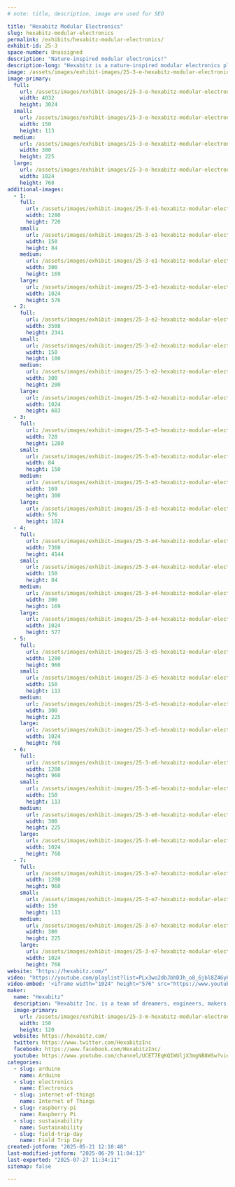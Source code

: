 ```yaml
---
# note: title, description, image are used for SEO

title: "Hexabitz Modular Electronics"
slug: hexabitz-modular-electronics
permalink: /exhibits/hexabitz-modular-electronics/
exhibit-id: 25-3
space-number: Unassigned
description: "Nature-inspired modular electronics!"
description-long: "Hexabitz is a nature-inspired modular electronics platform for makers, students, and professionals. We're the world's first multi-processor prototyping system supporting makers with 100s of powerful modules and open-source hardware and software."
image: /assets/images/exhibit-images/25-3-e-hexabitz-modular-electronics-20171123-174037-300x225.jpg
image-primary: 
  full:
    url: /assets/images/exhibit-images/25-3-e-hexabitz-modular-electronics-20171123-174037-full.jpg
    width: 4032
    height: 3024
  small:
    url: /assets/images/exhibit-images/25-3-e-hexabitz-modular-electronics-20171123-174037-150x113.jpg
    width: 150
    height: 113
  medium:
    url: /assets/images/exhibit-images/25-3-e-hexabitz-modular-electronics-20171123-174037-300x225.jpg
    width: 300
    height: 225
  large:
    url: /assets/images/exhibit-images/25-3-e-hexabitz-modular-electronics-20171123-174037-1024x768.jpg
    width: 1024
    height: 768
additional-images: 
  - 1:
    full:
      url: /assets/images/exhibit-images/25-3-e1-hexabitz-modular-electronics-photo1572893442-full.jpeg
      width: 1280
      height: 720
    small:
      url: /assets/images/exhibit-images/25-3-e1-hexabitz-modular-electronics-photo1572893442-150x84.jpeg
      width: 150
      height: 84
    medium:
      url: /assets/images/exhibit-images/25-3-e1-hexabitz-modular-electronics-photo1572893442-300x169.jpeg
      width: 300
      height: 169
    large:
      url: /assets/images/exhibit-images/25-3-e1-hexabitz-modular-electronics-photo1572893442-1024x576.jpeg
      width: 1024
      height: 576
  - 2:
    full:
      url: /assets/images/exhibit-images/25-3-e2-hexabitz-modular-electronics-dsc-3164-full.JPG
      width: 3508
      height: 2341
    small:
      url: /assets/images/exhibit-images/25-3-e2-hexabitz-modular-electronics-dsc-3164-150x100.JPG
      width: 150
      height: 100
    medium:
      url: /assets/images/exhibit-images/25-3-e2-hexabitz-modular-electronics-dsc-3164-300x200.JPG
      width: 300
      height: 200
    large:
      url: /assets/images/exhibit-images/25-3-e2-hexabitz-modular-electronics-dsc-3164-1024x683.JPG
      width: 1024
      height: 683
  - 3:
    full:
      url: /assets/images/exhibit-images/25-3-e3-hexabitz-modular-electronics-photo1592755630-full.jpeg
      width: 720
      height: 1280
    small:
      url: /assets/images/exhibit-images/25-3-e3-hexabitz-modular-electronics-photo1592755630-84x150.jpeg
      width: 84
      height: 150
    medium:
      url: /assets/images/exhibit-images/25-3-e3-hexabitz-modular-electronics-photo1592755630-169x300.jpeg
      width: 169
      height: 300
    large:
      url: /assets/images/exhibit-images/25-3-e3-hexabitz-modular-electronics-photo1592755630-576x1024.jpeg
      width: 576
      height: 1024
  - 4:
    full:
      url: /assets/images/exhibit-images/25-3-e4-hexabitz-modular-electronics-dsc-2838-full.jpg
      width: 7360
      height: 4144
    small:
      url: /assets/images/exhibit-images/25-3-e4-hexabitz-modular-electronics-dsc-2838-150x84.jpg
      width: 150
      height: 84
    medium:
      url: /assets/images/exhibit-images/25-3-e4-hexabitz-modular-electronics-dsc-2838-300x169.jpg
      width: 300
      height: 169
    large:
      url: /assets/images/exhibit-images/25-3-e4-hexabitz-modular-electronics-dsc-2838-1024x577.jpg
      width: 1024
      height: 577
  - 5:
    full:
      url: /assets/images/exhibit-images/25-3-e5-hexabitz-modular-electronics-photo1646125674-full.jpeg
      width: 1280
      height: 960
    small:
      url: /assets/images/exhibit-images/25-3-e5-hexabitz-modular-electronics-photo1646125674-150x113.jpeg
      width: 150
      height: 113
    medium:
      url: /assets/images/exhibit-images/25-3-e5-hexabitz-modular-electronics-photo1646125674-300x225.jpeg
      width: 300
      height: 225
    large:
      url: /assets/images/exhibit-images/25-3-e5-hexabitz-modular-electronics-photo1646125674-1024x768.jpeg
      width: 1024
      height: 768
  - 6:
    full:
      url: /assets/images/exhibit-images/25-3-e6-hexabitz-modular-electronics-photo6001607804613406945-full.jpg
      width: 1280
      height: 960
    small:
      url: /assets/images/exhibit-images/25-3-e6-hexabitz-modular-electronics-photo6001607804613406945-150x113.jpg
      width: 150
      height: 113
    medium:
      url: /assets/images/exhibit-images/25-3-e6-hexabitz-modular-electronics-photo6001607804613406945-300x225.jpg
      width: 300
      height: 225
    large:
      url: /assets/images/exhibit-images/25-3-e6-hexabitz-modular-electronics-photo6001607804613406945-1024x768.jpg
      width: 1024
      height: 768
  - 7:
    full:
      url: /assets/images/exhibit-images/25-3-e7-hexabitz-modular-electronics-photo5778160438821892590-full.jpg
      width: 1280
      height: 960
    small:
      url: /assets/images/exhibit-images/25-3-e7-hexabitz-modular-electronics-photo5778160438821892590-150x113.jpg
      width: 150
      height: 113
    medium:
      url: /assets/images/exhibit-images/25-3-e7-hexabitz-modular-electronics-photo5778160438821892590-300x225.jpg
      width: 300
      height: 225
    large:
      url: /assets/images/exhibit-images/25-3-e7-hexabitz-modular-electronics-photo5778160438821892590-1024x768.jpg
      width: 1024
      height: 768
website: "https://hexabitz.com/"
video: "https://youtube.com/playlist?list=PLx3wo2dbJbhDJh_o8_6jbl8Z46yHdosh0&si=QWVTE60qRGVnEAdm"
video-embed: '<iframe width="1024" height="576" src="https://www.youtube.com/embed/videoseries?list=PLx3wo2dbJbhDJh_o8_6jbl8Z46yHdosh0" frameborder="0" allow="accelerometer; autoplay; clipboard-write; encrypted-media; gyroscope; picture-in-picture; web-share" referrerpolicy="strict-origin-when-cross-origin" allowfullscreen></iframe>'
maker: 
  name: "Hexabitz"
  description: "Hexabitz Inc. is a team of dreamers, engineers, makers and artists who dream about revolutionizing hardware prototyping and the electronics industry in general. We do this by working on our modular prefabricated electronics platform and imagining better ways to build electronic hardware everyday. We see our modules as the Building Blocks of The Digital Age!"
  image-primary:
    url: /assets/images/exhibit-images/25-3-m-hexabitz-modular-electronics-colored-vertical-3-150x120.png
    width: 150
    height: 120
  website: https://hexabitz.com/
  twitter: https://www.twitter.com/HexabitzInc
  facebook: https://www.facebook.com/HexabitzInc/
  youtube: https://www.youtube.com/channel/UCET7EqKQIWUljX3mgNB8WSw?view_as=subscriber
categories: 
  - slug: arduino
    name: Arduino
  - slug: electronics
    name: Electronics
  - slug: internet-of-things
    name: Internet of Things
  - slug: raspberry-pi
    name: Raspberry Pi
  - slug: sustainability
    name: Sustainability
  - slug: field-trip-day
    name: Field Trip Day
created-jotform: "2025-05-21 12:10:48"
last-modified-jotform: "2025-06-29 11:04:13"
last-exported: "2025-07-27 11:34:11"
sitemap: false

---
```

